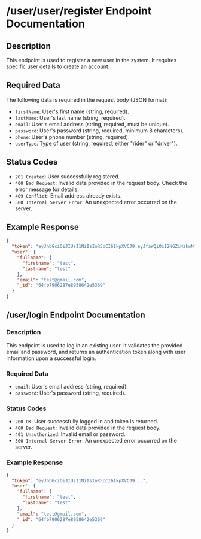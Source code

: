 # /user/user/register Endpoint Documentation

## Description

This endpoint is used to register a new user in the system. It requires specific user details to create an account.

## Required Data

The following data is required in the request body (JSON format):

- `firstName`: User's first name (string, required).
- `lastName`: User's last name (string, required).
- `email`: User's email address (string, required, must be unique).
- `password`: User's password (string, required, minimum 8 characters).
- `phone`: User's phone number (string, required).
- `userType`: Type of user (string, required, either "rider" or "driver").

## Status Codes

- `201 Created`: User successfully registered.
- `400 Bad Request`: Invalid data provided in the request body. Check the error message for details.
- `409 Conflict`: Email address already exists.
- `500 Internal Server Error`: An unexpected error occurred on the server.

## Example Response

```json
{
  "token": "eyJhbGciOiJIUzI1NiIsInR5cCI6IkpXVCJ9.eyJfaWQiOiI2NGZiNzkwNjI4N2U4OTU4NjQyZTUzNjkiLCJpYXQiOjE2OTQxNjU4OTR9.xJwrvj9W-V9jEqvJ9K9JgH-M0q7jV9HhK-V3qJqJ1_E",
  "user": {
    "fullname": {
      "firstname": "test",
      "lastname": "test"
    },
    "email": "test@gmail.com",
    "_id": "64fb7906287e8958642e5369"
  }
}
```

## /user/login Endpoint Documentation

### Description

This endpoint is used to log in an existing user. It validates the provided email and password, and returns an authentication token along with user information upon a successful login.

### Required Data

- `email`: User's email address (string, required).
- `password`: User's password (string, required).

### Status Codes

- `200 OK`: User successfully logged in and token is returned.
- `400 Bad Request`: Invalid data provided in the request body.
- `401 Unauthorized`: Invalid email or password.
- `500 Internal Server Error`: An unexpected error occurred on the server.

### Example Response

```json
{
  "token": "eyJhbGciOiJIUzI1NiIsInR5cCI6IkpXVCJ9...",
  "user": {
    "fullname": {
      "firstname": "test",
      "lastname": "test"
    },
    "email": "test@gmail.com",
    "_id": "64fb7906287e8958642e5369"
  }
}
```

